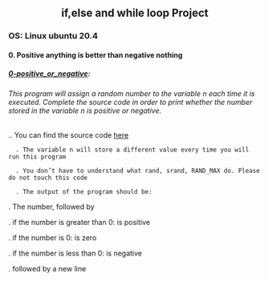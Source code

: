 ## <div align="center">if,else and while loop Project</div>
### OS: Linux ubuntu 20.4

#### 0. Positive anything is better than negative nothing
##### [0-positive_or_negative](https://github.com/mideactive/alx-low_level_programming/blob/master/0x01-variables_if_else_while/0-positive_or_negative.c):

###### This program will assign a random number to the variable n each time it is executed. Complete the source code in order to print whether the number          stored in the variable n is positive or negative.

..       You can find the source code [here](https://github.com/holbertonschool/0x01.c/blob/master/0-positive_or_negative_c)

      . The variable n will store a different value every time you will run this program
      
      . You don’t have to understand what rand, srand, RAND_MAX do. Please do not touch this code
      
      . The output of the program should be:
      
.           The number, followed by

.           if the number is greater than 0: is positive

.           if the number is 0: is zero

.           if the number is less than 0: is negative

.           followed by a new line
